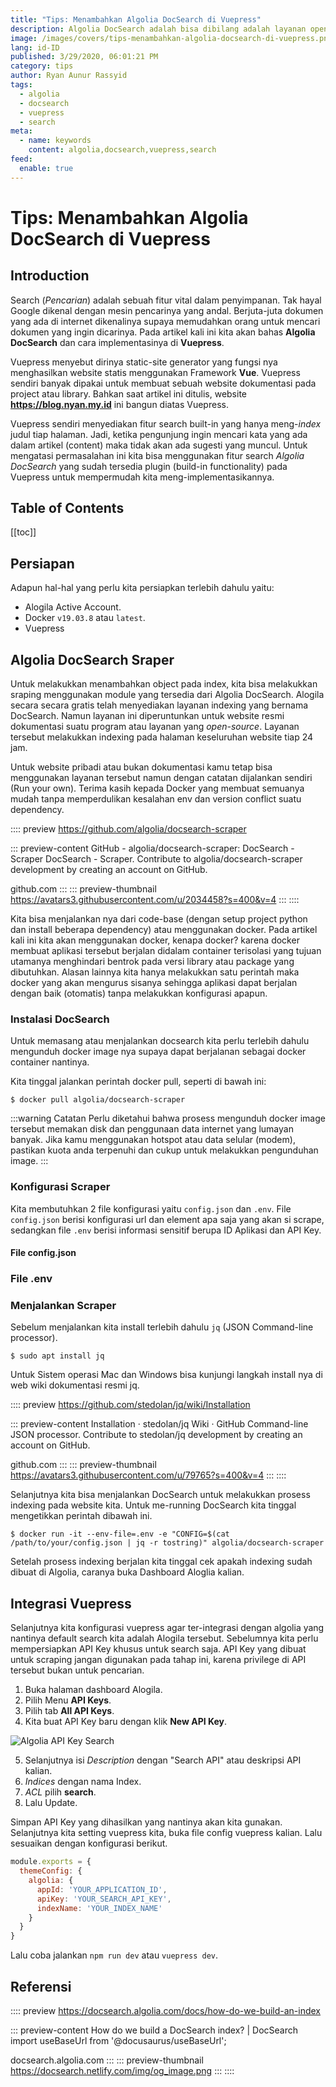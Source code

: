 ```yaml
---
title: "Tips: Menambahkan Algolia DocSearch di Vuepress"
description: Algolia DocSearch adalah bisa dibilang adalah layanan open-source untuk web dokumentasi yang disediakan oleh Algolia...
image: /images/covers/tips-menambahkan-algolia-docsearch-di-vuepress.png
lang: id-ID
published: 3/29/2020, 06:01:21 PM
category: tips
author: Ryan Aunur Rassyid
tags:
  - algolia
  - docsearch
  - vuepress
  - search
meta:
  - name: keywords
    content: algolia,docsearch,vuepress,search
feed:
  enable: true
---
```

# Tips: Menambahkan Algolia DocSearch di Vuepress

<Author name="Ryan Aunur Rassyid" />
<FeaturedImage 
  src="/images/covers/tips-menambahkan-algolia-docsearch-di-vuepress.png"
  source="docsearch.algolia.com"
  sourceLink="https://docsearch.algolia.com" />

## Introduction
Search (*Pencarian*) adalah sebuah fitur vital dalam penyimpanan. Tak hayal Google dikenal dengan mesin pencarinya yang andal. Berjuta-juta dokumen yang ada di internet dikenalinya supaya memudahkan orang untuk mencari dokumen yang ingin dicarinya. Pada artikel kali ini kita akan bahas **Algolia DocSearch** dan cara implementasinya di **Vuepress**.

Vuepress menyebut dirinya static-site generator yang fungsi nya menghasilkan website statis menggunakan Framework **Vue**. Vuepress sendiri banyak dipakai untuk membuat sebuah website dokumentasi pada project atau library. Bahkan saat artikel ini ditulis, website **https://blog.nyan.my.id** ini bangun diatas Vuepress.

Vuepress sendiri menyediakan fitur search built-in yang hanya meng-*index* judul tiap halaman. Jadi, ketika pengunjung ingin mencari kata yang ada dalam artikel (content) maka tidak akan ada sugesti yang muncul. Untuk mengatasi permasalahan ini kita bisa menggunakan fitur search *Algolia DocSearch* yang sudah tersedia plugin (build-in functionality) pada Vuepress untuk mempermudah kita meng-implementasikannya.

## Table of Contents
[[toc]]

## Persiapan
Adapun hal-hal yang perlu kita persiapkan terlebih dahulu yaitu:

- Alogila Active Account.
- Docker `v19.03.8` atau `latest`.
- Vuepress

## Algolia DocSearch Sraper
Untuk melakukkan menambahkan object pada index, kita bisa melakukkan sraping menggunakan module yang tersedia dari Algolia DocSearch. Alogila secara secara gratis telah menyediakan layanan indexing yang bernama DocSearch. Namun layanan ini diperuntunkan untuk website resmi dokumentasi suatu program atau layanan yang *open-source*. Layanan tersebut melakukkan indexing pada halaman keseluruhan website tiap 24 jam. 

Untuk website pribadi atau bukan dokumentasi kamu tetap bisa menggunakan layanan tersebut namun dengan catatan dijalankan sendiri (Run your own). Terima kasih kepada Docker yang membuat semuanya mudah tanpa memperdulikan kesalahan env dan version conflict suatu dependency. 

:::: preview https://github.com/algolia/docsearch-scraper

::: preview-content GitHub - algolia/docsearch-scraper: DocSearch - Scraper
DocSearch - Scraper. Contribute to algolia/docsearch-scraper development by creating an account on GitHub.

github.com
:::
::: preview-thumbnail https://avatars3.githubusercontent.com/u/2034458?s=400&v=4
:::
::::

Kita bisa menjalankan nya dari code-base (dengan setup project python dan install beberapa dependency) atau menggunakan docker. Pada artikel kali ini kita akan menggunakan docker, kenapa docker? karena docker membuat aplikasi tersebut berjalan didalam container terisolasi yang tujuan utamanya menghindari bentrok pada versi library atau package yang dibutuhkan. Alasan lainnya kita hanya melakukkan satu perintah maka docker yang akan mengurus sisanya sehingga aplikasi dapat berjalan dengan baik (otomatis) tanpa melakukkan konfigurasi apapun.

### Instalasi DocSearch
Untuk memasang atau menjalankan docsearch kita perlu terlebih dahulu mengunduh docker image nya supaya dapat berjalanan sebagai docker container nantinya.

Kita tinggal jalankan perintah docker pull, seperti di bawah ini:

```shell
$ docker pull algolia/docsearch-scraper
```

:::warning Catatan
Perlu diketahui bahwa prosess mengunduh docker image tersebut memakan disk dan penggunaan data internet yang lumayan banyak. Jika kamu menggunakan hotspot atau data selular (modem), pastikan kuota anda terpenuhi dan cukup untuk melakukkan pengunduhan image. 
:::

### Konfigurasi Scraper
Kita membutuhkan 2 file konfigurasi yaitu `config.json` dan `.env`. File `config.json` berisi konfigurasi url dan element apa saja yang akan si scrape, sedangkan file `.env` berisi informasi sensitif berupa ID Aplikasi dan API Key.

#### File config.json
<Gist id="d5c7d2b9da18bb58d48b7f3dc0c9acce" file="config.json" />

### File .env
<Gist id="d5c7d2b9da18bb58d48b7f3dc0c9acce" file=".env" />

### Menjalankan Scraper
Sebelum menjalankan kita install terlebih dahulu `jq` (JSON Command-line processor). 

```shell
$ sudo apt install jq
```

Untuk Sistem operasi Mac dan Windows bisa kunjungi langkah install nya di web wiki dokumentasi resmi jq.

:::: preview https://github.com/stedolan/jq/wiki/Installation

::: preview-content Installation · stedolan/jq Wiki · GitHub
Command-line JSON processor. Contribute to stedolan/jq development by creating an account on GitHub.

github.com
:::
::: preview-thumbnail https://avatars3.githubusercontent.com/u/79765?s=400&v=4
:::
::::

Selanjutnya kita bisa menjalankan DocSearch untuk melakukkan prosess indexing pada website kita. Untuk me-running DocSearch kita tinggal mengetikkan perintah dibawah ini.

```shell
$ docker run -it --env-file=.env -e "CONFIG=$(cat /path/to/your/config.json | jq -r tostring)" algolia/docsearch-scraper
```

Setelah prosess indexing berjalan kita tinggal cek apakah indexing sudah dibuat di Algolia, caranya buka Dashboard Aloglia kalian.

## Integrasi Vuepress
Selanjutnya kita konfigurasi vuepress agar ter-integrasi dengan algolia yang nantinya default search kita adalah Alogila tersebut. Sebelumnya kita perlu mempersiapkan API Key khusus untuk search saja. API Key yang dibuat untuk scraping jangan digunakan pada tahap ini, karena privilege di API tersebut bukan untuk pencarian. 

1. Buka halaman dashboard Alogila.
2. Pilih Menu **API Keys**.
3. Pilih tab **All API Keys**.
4. Kita buat API Key baru dengan klik **New API Key**.

![Algolia API Key Search](/images/posts/algolia-keys-search.png)

5. Selanjutnya isi *Description* dengan "Search API" atau deskripsi API kalian.
6. *Indices* dengan nama Index.
7. *ACL* pilih **search**.
8. Lalu Update.

Simpan API Key yang dihasilkan yang nantinya akan kita gunakan. Selanjutnya kita setting vuepress kita, buka file config vuepress kalian. Lalu sesuaikan dengan konfigurasi berikut.

```js
module.exports = {
  themeConfig: {
    algolia: {
      appId: 'YOUR_APPLICATION_ID',
      apiKey: 'YOUR_SEARCH_API_KEY',
      indexName: 'YOUR_INDEX_NAME'
    }
  }
}
```

Lalu coba jalankan `npm run dev` atau `vuepress dev`. 

## Referensi
:::: preview https://docsearch.algolia.com/docs/how-do-we-build-an-index

::: preview-content How do we build a DocSearch index? | DocSearch
import useBaseUrl from '@docusaurus/useBaseUrl';

docsearch.algolia.com
:::
::: preview-thumbnail https://docsearch.netlify.com/img/og_image.png
:::
::::

<Disqus />
